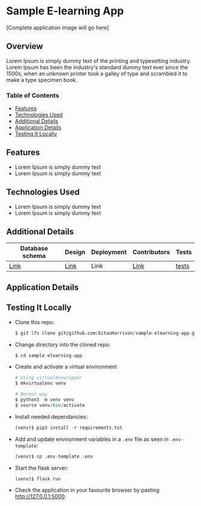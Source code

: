 # Sample E-learning App

[Complete application image will go here]

## Overview

Lorem Ipsum is simply dummy text of the printing and typesetting industry. Lorem Ipsum has been the industry's standard dummy text ever since the 1500s, when an unknown printer took a galley of type and scrambled it to make a type specimen book.

### Table of Contents

- [Features](#features)
- [Technologies Used](#technologies-used)
- [Additional Details](#additional-details)
- [Application Details](#application-details)
- [Testing It Locally](#testing-it-locally)


## Features

- Lorem Ipsum is simply dummy text
- Lorem Ipsum is simply dummy text

## Technologies Used

- Lorem Ipsum is simply dummy text
- Lorem Ipsum is simply dummy text

## Additional Details

| Database schema | Design   | Deployment | Contributors    | Tests    |
| --------------- | ------   | ---------- | --------------- | -------- |
| [Link](https://drawsql.app/teams/gitau-harrison/diagrams/sample-elearning-app)        | [Link](https://www.figma.com/proto/iHXb2ynMTIyelCqlVAk30u/Lean-Sigma?node-id=1%3A2&scaling=min-zoom&page-id=0%3A1&starting-point-node-id=1%3A2) | Link       | [Link](https://github.com/GitauHarrison/sample-elearning-app/graphs/contributors)        | [tests](tests.py) |


## Application Details



## Testing It Locally

- Clone this repo:

    ```python
    $ git lfs clone git@github.com:GitauHarrison/sample-elearning-app.git
    ```
- Change directory into the cloned repo:

    ```python
    $ cd sample-elearning-app
    ```
- Create and activate a virtual environment

    ```python
    # Using virtualenvwrapper
    $ mkvirtualenv venv

    # Normal way
    $ python3 -m venv venv
    $ source venv/bin/activate
    ```

- Install needed dependancies:

    ```python
    (venv)$ pip3 install -r requirements.txt
    ```

- Add and update environment variables in a `.env` file as seen in `.env-template`:

    ```python
    (venv)$ cp .env-template .env
    ```

- Start the flask server:

    ```python
    (venv)$ flask run
    ```

- Check the application in your favourite browser by pasting http://127.0.0.1:5000.
